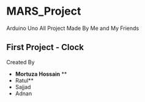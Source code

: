 # MARS_Project
Arduino Uno All Project Made By Me and My Friends

## First Project - Clock


Created By

  * __Mortuza Hossain__ **
  * Ratul**
  * Sajjad
  * Adnan

